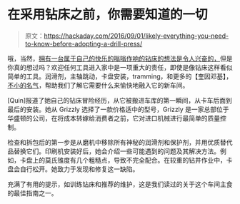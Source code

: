 # 在采用钻床之前，你需要知道的一切

> 原文：<https://hackaday.com/2016/09/01/likely-everything-you-need-to-know-before-adopting-a-drill-press/>

哦，当然，[拥有一台属于自己的快乐的嗡嗡作响的钻床的想法是令人兴奋的，](http://quinndunki.com/blondihacks/?p=2751)但是你真的想过吗？欢迎任何工具进入家中是一项重大的责任，即使是像钻床这样看似简单的工具。润滑剂，主轴跳动，卡盘安装，tramming，和更多的【奎因邓基】，[不小的名气](http://hackaday.com/2014/10/05/hackaday-10th-anniversary-quinn-dunki-and-veronica/)，帮助我们了解它需要什么来愉快地融入它的新车间。

[Quin]报道了她自己的钻床冒险经历，从它被搬进车库的第一瞬间，从卡车后面到最后的安装。她从 Grizzly 选择了一款价格适中的型号，Grizzly 是一家总部位于华盛顿的公司，在将成本转嫁给消费者之前，它对进口机械进行最简单的质量控制。

检查和拆包后的第一步是从磨机中移除所有神秘的润滑剂和保护剂，并用优质替代品替换它们。印刷机安装好后，她会介绍一些可能遇到的问题及其解决方法。例如，卡盘上的莫氏锥度有几个粗糙点，导致不完全配合。在较重的钻井作业中，卡盘会自行松开。她致力于发现和修复这一缺陷。

充满了有用的提示，如训练钻床和推荐的维护，这是我们读过的关于这个车间主食的最佳指南之一。